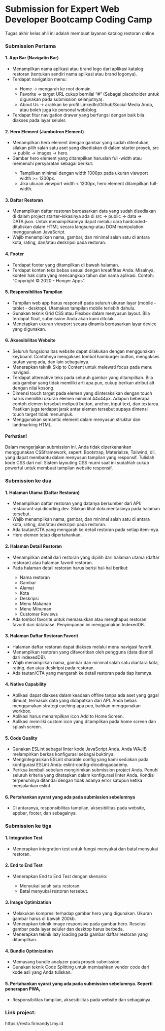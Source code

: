 <h1>Submission for Expert Web Developer Bootcamp Coding Camp</h1>

Tugas akhir kelas ahli ini adalah membuat layanan katalog restoran online.

<h3>Submission Pertama</h4>

<h4>1. App Bar (Navigatin Bar)</h5>
<ul>
  <li>Menampilkan nama aplikasi atau brand logo dari aplikasi katalog restoran (tentukan sendiri nama aplikasi atau brand logonya).</li>
  <li>Terdapat navigation menu:</li>
  <ul>
    <li>Home → mengarah ke root domain.</li>
    <li>Favorite → target URL cukup bernilai “#” (Sebagai placeholder untuk digunakan pada submission selanjutnya).</li>
    <li>About Us → arahkan ke profil LinkedIn/Github/Social Media Anda, atau boleh juga ke personal web/blog.</li>
  </ul>
  <li>Terdapat fitur navigation drawer yang berfungsi dengan baik bila diakses pada layar seluler.</li>
</ul>

<h4>2. Hero Element (Jumbotron Element)</h4>
<ul>
  <li>Menampilkan hero element dengan gambar yang sudah ditentukan, silakan pilih salah satu aset yang disediakan di dalam starter proyek, src → public → images → hero.</li>
  <li>Gambar hero element yang ditampilkan haruslah full-width atau memenuhi persyaratan sebagai berikut:</li>
  <ul>
    <li>Tampilkan minimal dengan width 1000px pada ukuran viewport width >= 1200px.</li>
    <li>Jika ukuran viewport width < 1200px, hero element ditampilkan full-width.</li>
  </ul>
</ul>
      
<h4>3. Daftar Restoran</h4>
<ul>
  <li>Menampilkan daftar restoran berdasarkan data yang sudah disediakan di dalam project starter–lokasinya ada di src → public → data → DATA.json. Untuk menampilkannya dapat melalui cara hardcoded–dituliskan dalam HTML secara langsung–atau DOM manipulation menggunakan JavaScript.</li>
  <li>Wajib menampilkan nama, gambar, dan minimal salah satu di antara kota, rating, dan/atau deskripsi pada restoran.</li>
</ul>

<h4>4. Footer</h4>
<ul>
  <li>Terdapat footer yang ditampilkan di bawah halaman.</li>
  <li>Terdapat konten teks bebas sesuai dengan kreatifitas Anda. Misalnya, konten hak cipta yang mencangkup tahun dan nama aplikasi. Contoh: “Copyright © 2020 - Hunger Apps”.</li>
</ul>

<h4>5. Responsibilitas Tampilan</h4>
<ul>
  <li>Tampilan web app harus responsif pada seluruh ukuran layar (mobile - tablet - desktop). Utamakan tampilan mobile terlebih dahulu.</li>
  <li>Gunakan teknik Grid CSS atau Flexbox dalam menyusun layout. Bila terdapat float, submission Anda akan kami ditolak.</li>
  <li>Menetapkan ukuran viewport secara dinamis berdasarkan layar device yang digunakan.</li>
</ul>

<h4>6. Aksesibilitas Website</h4>
<ul>
  <li>Seluruh fungsionalitas website dapat dilakukan dengan menggunakan keyboard. Contohnya mengakses tombol hamburger button, mengakses tautan yang ada, dan lain sebagainya.</li>
  <li>Menerapkan teknik Skip to Content untuk melewati focus pada menu navigasi.</li>
  <li>Terdapat alternative teks pada seluruh gambar yang ditampilkan. Bila ada gambar yang tidak memiliki arti apa pun, cukup berikan atribut alt dengan nilai kosong. </li>
  <li>Dimensi touch target pada elemen yang diinteraksikan dengan touch harus memilliki ukuran elemen minimal 44x44px. Adapun beberapa contoh elemen tersebut meliputi button, anchor, input text, dan textarea. Pastikan juga terdapat jarak antar elemen tersebut supaya dimensi touch target tidak menumpuk.</li>
  <li>Menggunakan semantic element dalam menyusun struktur dan landmarking HTML.</li>
</ul>

<h4>Perhatian!</h4>
<p>Dalam mengerjakan submission ini, Anda tidak diperkenankan menggunakan CSSframework, seperti Bootstrap, Materialize, Tailwind, dll, yang dapat membantu dalam menyusun tampilan yang responsif. Tulislah kode CSS dari nol. Sistem layouting CSS murni saat ini sudahlah cukup powerful untuk membuat tampilan website responsif.</p>
      
<h3>Submission ke dua</h4>
<h4>1. Halaman Utama (Daftar Restoran)</h4>
<ul>
  <li>Menampilkan daftar restoran yang datanya bersumber dari API: restaurant-api.dicoding.dev. Silakan lihat dokumentasinya pada halaman tersebut.</li>
  <li>Wajib menampilkan nama, gambar, dan minimal salah satu di antara kota, rating, dan/atau deskripsi pada restoran.</li>
  <li>Ada tautan/CTA yang mengarah ke detail restoran pada setiap item-nya.</li>
  <li>Hero elemen tetap dipertahankan.</li>
</ul>

<h4>2. Halaman Detail Restoran</h4>
<ul>
  <li>Menampilkan detail dari restoran yang dipilih dari halaman utama (daftar restoran) atau halaman favorit restoran.</li>
  <li>Pada halaman detail restoran harus berisi hal-hal berikut:</li>
  <ul>
    <li>Nama restoran</li>
    <li>Gambar</li>
    <li>Alamat</li>
    <li>Kota</li>
    <li>Deskripsi</li>
    <li>Menu Makanan</li>
    <li>Menu Minuman</li>
    <li>Customer Reviews</li>
  </ul>
  <li>Ada tombol favorite untuk memasukkan atau menghapus restoran favorit dari database. Penyimpanan ini menggunakan IndexedDB.</li>
</ul>

<h4>3. Halaman Daftar Restoran Favorit</h4>
<ul>
  <li>Halaman daftar restoran dapat diakses melalui menu navigasi favorit.</li>
  <li>Menampilkan restoran yang difavoritkan oleh pengguna (data diambil dari indexedDB).</li>
  <li>Wajib menampilkan nama, gambar dan minimal salah satu diantara kota, rating, dan atau deskripsi pada restoran.</li>
  <li>Ada tautan/CTA yang mengarah ke detail restoran pada tiap itemnya.</li>
</ul>

<h4>4. Native Capability</h4>
<ul>
  <li>Aplikasi dapat diakses dalam keadaan offline tanpa ada aset yang gagal dimuat, termasuk data yang didapatkan dari API. Anda bebas menggunakan strategi caching apa pun, bahkan menggunakan workbox.</li>
  <li>Aplikasi harus menampilkan icon Add to Home Screen.</li>
  <li>Aplikasi memiliki custom icon yang ditampilkan pada home screen dan splash screen.</li>
</ul>

<h4>5. Code Quality</h4>
<ul>
  <li>Gunakan ESLint sebagai linter kode JavaScript Anda. Anda WAJIB melampirkan berkas konfigurasi sebagai buktinya.</li>
  <li>Mengintegrasikan ESLint sharable config yang kami sediakan pada konfigurasi ESLint Anda: eslint-config-dicodingacademy.</li>
  <li>Periksa kembali sebelum mengirimkan submission project Anda. Penuhi seluruh kriteria yang ditetapkan dalam konfigurasi linter Anda. Kondisi terpenuhinya ditandai dengan tidak adanya error satupun ketika menjalankan eslint.</li>
</ul>

<h4>6. Pertahankan syarat yang ada pada submission sebelumnya</h4>
<ul>
  <li>Di antaranya, responsibilitas tampilan, aksesibilitas pada website, appbar, footer, dan sebagainya.</li>
</ul>

<h3>Submission ke tiga</h3>

<h4>1. Integration Test</h4>
<ul>
  <li>Menerapkan integration test untuk fungsi menyukai dan batal menyukai restoran.</li>
</ul>

<h4>2. End to End Test</h4>
<ul>
  <li>Menerapkan End to End Test dengan skenario:</li>
  <ul>
    <li>Menyukai salah satu restoran.</li>
    <li>Batal menyukai restoran tersebut.</li>
  </ul>
</ul>

<h4>3. Image Optimization</h4>
<ul>
  <li>Melakukan kompresi terhadap gambar hero yang digunakan. Ukuran gambar harus di bawah 200kb.</li>
  <li>Menerapkan teknik image responsive pada gambar hero. Resolusi gambar pada layar seluler dan desktop harus berbeda.</li>
  <li>Menerapkan teknik lazy loading pada gambar daftar restoran yang ditampilkan.</li>
</ul>

<h4>4. Bundle Optimization</h4>
<ul>
  <li>Memasang bundle analyzer pada proyek submission.</li>
  <li>Gunakan teknik Code Splitting untuk memisahkan vendor code dari kode asli yang Anda tuliskan.</li>
</ul>

<h4>5. Pertahankan syarat yang ada pada submission sebelumnya. Seperti penerapan PWA,</h4>
<ul>
  <li>Responsibilitas tampilan,  aksesibilitas pada website dan sebagainya.</li>
</ul>

<h3>Link project:</h3>
https://resto.firmandyt.my.id
